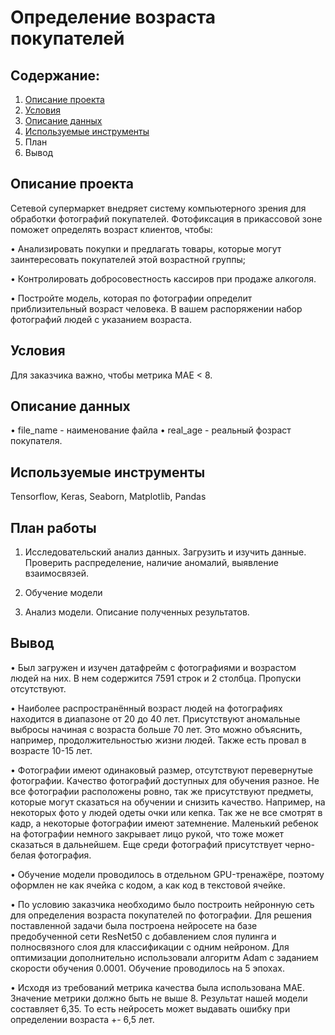 # Определение возраста покупателей

## Содержание:
1.	[Описание проекта](https://github.com/avkrickaya/Portfolio/blob/main/Определение%20возраста%20покупателей/README.md#описание-проекта)
2.	[Условия](https://github.com/avkrickaya/Portfolio/blob/main/Определение%20возраста%20покупателей/README.md#условия)
3.	[Описание данных](https://github.com/avkrickaya/Portfolio/blob/main/Определение%20возраста%20покупателей/README.md#описание-данных)
4.	[Используемые инструменты](https://github.com/avkrickaya/Portfolio/blob/main/Определение%20возраста%20покупателей/README.md#используемые-инструменты)
5.	План
6.	Вывод


## Описание проекта

Сетевой супермаркет внедряет систему компьютерного зрения для обработки фотографий покупателей. Фотофиксация в прикассовой зоне поможет определять возраст клиентов, чтобы:

•	Анализировать покупки и предлагать товары, которые могут заинтересовать покупателей этой возрастной группы;

•	Контролировать добросовестность кассиров при продаже алкоголя.

•	Постройте модель, которая по фотографии определит приблизительный возраст человека. В вашем распоряжении набор фотографий людей с указанием возраста.

## Условия

Для заказчика важно, чтобы метрика MAE < 8.


## Описание данных

•	file_name - наименование файла
•	real_age - реальный фозраст покупателя.

## Используемые инструменты
Tensorflow, Keras, Seaborn, Matplotlib, Pandas


## План работы

1.	Исследовательский анализ данных. Загрузить и изучить данные. Проверить распределение, наличие аномалий, выявление взаимосвязей.
	
2.	Обучение модели
	
3.	Анализ модели. Описание полученных результатов.


## Вывод
•	Был загружен и изучен датафрейм с фотографиями и возрастом людей на них. В нем содержится 7591 строк и 2 столбца. Пропуски отсутствуют.


•	Наиболее распространённый возраст людей на фотографиях находится в диапазоне от 20 до 40 лет. Присутствуют аномальные выбросы начиная с возраста больше 70 лет. Это можно объяснить, например, продолжительностью жизни людей. Также есть провал в возрасте 10-15 лет.


•	Фотографии имеют одинаковый размер, отсутствуют перевернутые фотографии. Качество фотографий доступных для обучения разное. Не все фотографии расположены ровно, так же присутствуют предметы, которые могут сказаться на обучении и снизить качество. Например, на некоторых фото у людей одеты очки или кепка. Так же не все смотрят в кадр, а некоторые фотографии имеют затемнение. Маленький ребенок на фотографии немного закрывает лицо рукой, что тоже может сказаться в дальнейшем. Еще среди фотографий присутствует черно-белая фотография.


•	Обучение модели проводилось в отдельном GPU-тренажёре, поэтому оформлен не как ячейка с кодом, а как код в текстовой ячейке.


•	По условию заказчика необходимо было построить нейронную сеть для определения возраста покупателей по фотографии. Для решения поставленной задачи была построена нейросете на базе предобученной сети ResNet50 с добавлением слоя пулинга и полносвязного слоя для классификации с одним нейроном. Для оптимизации дополнительно использовали алгоритм Adam с заданием скорости обучения 0.0001. Обучение проводилось на 5 эпохах.


•	Исходя из требований метрика качества была использована MAE. Значение метрики должно быть не выше 8. Результат нашей модели составляет 6,35. То есть нейросеть может выдавать ошибку при определении возраста +- 6,5 лет.

